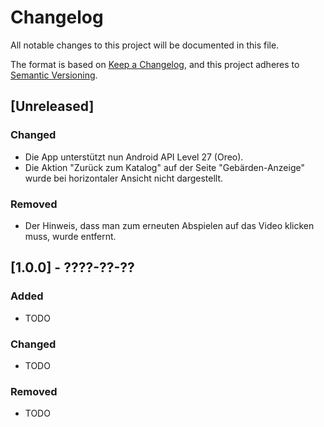 # Changelog
All notable changes to this project will be documented in this file.

The format is based on [Keep a Changelog](https://keepachangelog.com/en/1.0.0/),
and this project adheres to [Semantic Versioning](https://semver.org/spec/v2.0.0.html).

## [Unreleased]
### Changed
- Die App unterstützt nun Android API Level 27 (Oreo).
- Die Aktion "Zurück zum Katalog" auf der Seite "Gebärden-Anzeige" wurde bei horizontaler Ansicht nicht dargestellt.

### Removed
- Der Hinweis, dass man zum erneuten Abspielen auf das Video klicken muss, wurde entfernt.

## [1.0.0] - ????-??-??
### Added
- TODO

### Changed
- TODO

### Removed
- TODO
